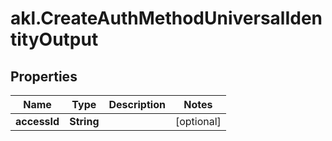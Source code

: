 # akl.CreateAuthMethodUniversalIdentityOutput

## Properties

Name | Type | Description | Notes
------------ | ------------- | ------------- | -------------
**accessId** | **String** |  | [optional] 


